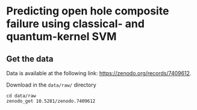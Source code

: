 # Predicting open hole composite failure using classical- and quantum-kernel SVM

## Get the data
Data is available at the following link: https://zenodo.org/records/7409612.

Download in the `data/raw/` directory
```pip3 install zenodo_get
cd data/raw
zenodo_get 10.5281/zenodo.7409612
```